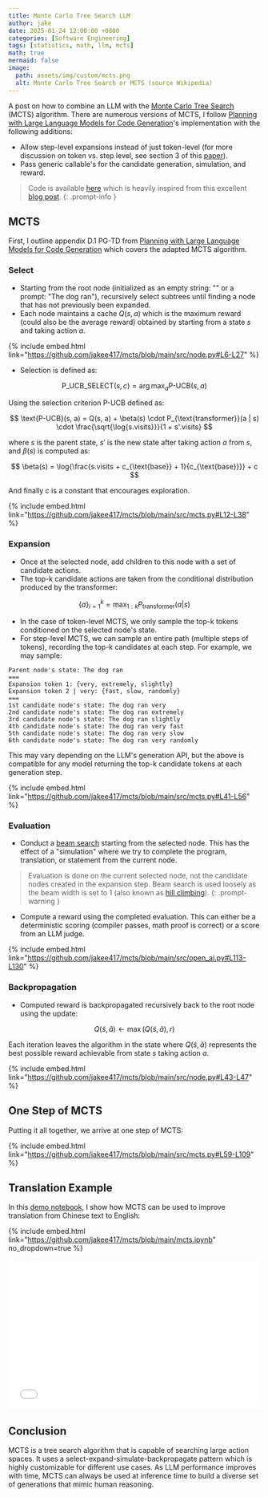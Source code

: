 ```yaml
---
title: Monte Carlo Tree Search LLM
author: jake
date: 2025-01-24 12:00:00 +0800
categories: [Software Engineering]
tags: [statistics, math, llm, mcts]
math: true
mermaid: false
image:
  path: assets/img/custom/mcts.png
  alt: Monte Carlo Tree Search or MCTS (source Wikipedia)
---
```


A post on how to combine an LLM with the [Monte Carlo Tree Search](https://en.wikipedia.org/wiki/Monte_Carlo_tree_search) (MCTS) algorithm. There are numerous versions of MCTS, I follow [Planning with Large Language Models for Code Generation](https://arxiv.org/abs/2303.05510)'s implementation with the following additions:
- Allow step-level expansions instead of just token-level (for more discussion on token vs. step level, see section 3 of this [paper](https://arxiv.org/pdf/2412.14135)).
- Pass generic callable's for the candidate generation, simulation, and reward.

> Code is available [here](https://github.com/jakee417/mcts) which is heavily inspired from this excellent [blog post](https://arunpatro.github.io/blog/mcts/).
{: .prompt-info }

## MCTS
First, I outline appendix D.1 PG-TD from [Planning with Large Language Models for Code Generation](https://arxiv.org/abs/2303.05510) which covers the adapted MCTS algorithm.

### Select
- Starting from the root node (initialized as an empty string: "" or a prompt: "The dog ran"), recursively select subtrees until finding a node that has not previously been expanded.
- Each node maintains a cache $Q(s, a)$ which is the maximum reward (could also be the average reward) obtained by starting from a state $s$ and taking action $a$.

{% include embed.html link="https://github.com/jakee417/mcts/blob/main/src/node.py#L6-L27" %}

- Selection is defined as:

$$
\text{P_UCB_SELECT}(s, c) = \arg \max_a \text{P-UCB}(s, a)
$$

Using the selection criterion $\text{P-UCB}$ defined as:

$$
\text{P-UCB}(s, a) = Q(s, a) + \beta(s) \cdot P_{\text{transformer}}(a | s) \cdot \frac{\sqrt{\log{s.visits}}}{1 + s'.visits}
$$

where $s$ is the parent state, $s'$ is the new state after taking action $a$ from $s$, and $\beta(s)$ is computed as:

$$
\beta(s) = \log{\frac{s.visits + c_{\text{base}} + 1}{c_{\text{base}}}} + c
$$

And finally $c$ is a constant that encourages exploration.

{% include embed.html link="https://github.com/jakee417/mcts/blob/main/src/mcts.py#L12-L38" %}

### Expansion
- Once at the selected node, add children to this node with a set of candidate actions.
- The top-k candidate actions are taken from the conditional distribution produced by the transformer: 

$$
\{a\}_{i=1}^k = \max_{1:k} P_{\text{transformer}}(a | s)
$$

- In the case of token-level MCTS, we only sample the top-k tokens conditioned on the selected node's state.
- For step-level MCTS, we can sample an entire path (multiple steps of tokens), recording the top-k candidates at each step. For example, we may sample:

```
Parent node's state: The dog ran
===
Expansion token 1: {very, extremely, slightly}
Expansion token 2 | very: {fast, slow, randomly}
===
1st candidate node's state: The dog ran very
2nd candidate node's state: The dog ran extremely
3rd candidate node's state: The dog ran slightly
4th candidate node's state: The dog ran very fast
5th candidate node's state: The dog ran very slow
6th candidate node's state: The dog ran very randomly
```

This may vary depending on the LLM's generation API, but the above is compatible for any model returning the top-k candidate tokens at each generation step.

{% include embed.html link="https://github.com/jakee417/mcts/blob/main/src/mcts.py#L41-L56" %}

### Evaluation
- Conduct a [beam search](https://en.wikipedia.org/wiki/Beam_search) starting from the selected node. This has the effect of a "simulation" where we try to complete the program, translation, or statement from the current node.

> Evaluation is done on the current selected node, not the candidate nodes created in the expansion step. Beam search is used loosely as the beam width is set to 1 (also known as [hill climbing](https://en.wikipedia.org/wiki/Hill_climbing)).
{: .prompt-warning }

- Compute a reward using the completed evaluation. This can either be a deterministic scoring (compiler passes, math proof is correct) or a score from an LLM judge.

{% include embed.html link="https://github.com/jakee417/mcts/blob/main/src/open_ai.py#L113-L130" %}

### Backpropagation
- Computed reward is backpropagated recursively back to the root node using the update:

$$
Q(\tilde s, \tilde a) \leftarrow \max(Q(\tilde s, \tilde a), r)
$$

Each iteration leaves the algorithm in the state where $Q(\tilde s, \tilde a)$ represents the best possible reward achievable from state $s$ taking action $a$.


{% include embed.html link="https://github.com/jakee417/mcts/blob/main/src/node.py#L43-L47" %}

## One Step of MCTS
Putting it all together, we arrive at one step of MCTS:

{% include embed.html link="https://github.com/jakee417/mcts/blob/main/src/mcts.py#L59-L109" %}

## Translation Example
In this [demo notebook](https://github.com/jakee417/mcts/blob/main/mcts.ipynb), I show how MCTS can be used to improve translation from Chinese text to English:

{% include embed.html link="https://github.com/jakee417/mcts/blob/main/mcts.ipynb" no_dropdown=true %}

<!-- {% include markdown/mcts.md %} -->

<iframe src="/assets/html/graph.html" height="300px" width="100%" style="border:none;"></iframe>

## Conclusion
MCTS is a tree search algorithm that is capable of searching large action spaces. It uses a select-expand-simulate-backpropagate pattern which is highly customizable for different use cases. As LLM performance improves with time, MCTS can always be used at inference time to build a diverse set of generations that mimic human reasoning.
